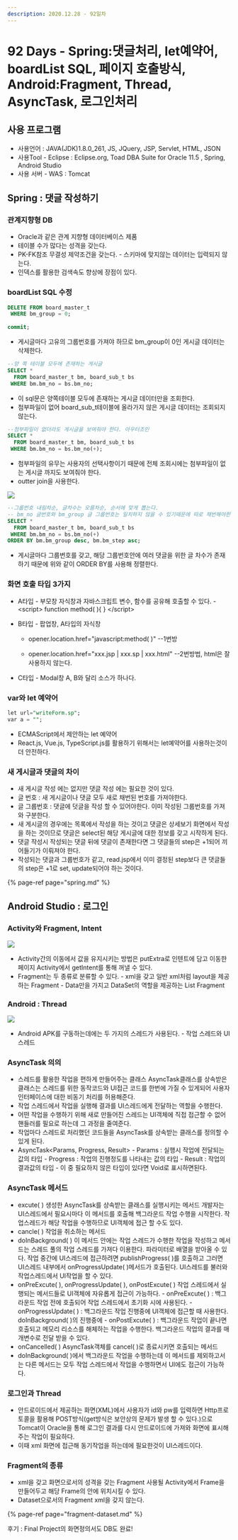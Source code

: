 ```yaml
---
description: 2020.12.28 - 92일차
---
```


# 92 Days - Spring:댓글처리, let예약어, boardList SQL, 페이지 호출방식, Android:Fragment, Thread, AsyncTask, 로그인처리

## 사용 프로그램

* 사용언어 : JAVA\(JDK\)1.8.0\_261, JS, JQuery, JSP, Servlet, HTML, JSON
* 사용Tool  - Eclipse : Eclipse.org, Toad DBA Suite for Oracle 11.5 , Spring, Android Studio
* 사용 서버 - WAS : Tomcat

## Spring : 댓글 작성하기

### 관계지향형 DB

* Oracle과 같은 관계 지향형 데이터베이스 제품
* 테이블 수가 많다는 성격을 갖는다.
* PK-FK참조 무결성 제약조건을 갖는다. - 스키마에 맞지않는 데이터는 입력되지 않는다.
* 인덱스를 활용한 검색속도 향상에 장점이 있다.

### boardList SQL 수정

```sql
DELETE FROM board_master_t
 WHERE bm_group = 0;
 
commit;
```

* 게시글마다 고유의 그룹번호를 가져야 하므로 bm\_group이 0인 게시글 데이터는 삭제한다.

```sql
--양 쪽 테이블 모두에 존재하는 게시글
SELECT * 
  FROM board_master_t bm, board_sub_t bs
 WHERE bm.bm_no = bs.bm_no;
```

* 이 sql문은 양쪽테이블 모두에 존재하는 게시글 데이터만을 조회한다.
* 첨부파일이 없어 board\_sub\_t테이블에 올라가지 않은 게시글 데이터는 조회되지 않는다.

```sql
--첨부파일이 없더라도 게시글을 보여줘야 한다. 아우터조인
SELECT * 
  FROM board_master_t bm, board_sub_t bs
 WHERE bm.bm_no = bs.bm_no(+);
```

* 첨부파일의 유무는 사용자의 선택사항이기 때문에 전체 조회시에는 첨부파일이 없는 게시글 까지도 보여줘야 한다.
* outter join을 사용한다.

![](../../../.gitbook/assets/table.png)

```sql
--그룹번호 내림차순, 글차수는 오름차순, 순서에 맞게 뽑는다.
-- bm_no 글번호와 bm_group 글 그룹번호는 일치하지 않을 수 있기때문에 따로 채번해야한다.
SELECT * 
  FROM board_master_t bm, board_sub_t bs
 WHERE bm.bm_no = bs.bm_no(+)
ORDER BY bm.bm_group desc, bm.bm_step asc;
```

* 게시글마다 그룹번호를 갖고, 해당 그룹번호안에 여러 댓글을 위한 글 차수가 존재하기 때문에 위와 같이 ORDER BY를 사용해 정렬한다.

### 화면 호출 타입 3가지

* A타입 - 부모창 자식창과 자바스크립트 변수, 함수를 공유해 호출할 수 있다. - &lt;script&gt; function method\( \){ } &lt;/script&gt;
* B타입 - 팝업창, A타입의 자식창

  - opener.location.href="javascript:method\( \)" --1번방

  - opener.location.href="xxx.jsp \| xxx.sp \| xxx.html" --2번방법, html은 잘 사용하지 않는다.

* C타입 - Modal창 A, B와 달리 소스가 하나다.

### var와 let 예약어

```sql
let url="writeForm.sp";
var a = "";
```

* ECMAScript에서 제안하는 let 예약어
* React.js, Vue.js, TypeScript.js를 활용하기 위해서는 let예약어를 사용하는것이 더 안전하다.

### 새 게시글과 댓글의 차이

* 새 게시글 작성 에는 없지만 댓글 작성 에는 필요한 것이 있다.
* 글 번호 :  새 게시글이나 댓글 모두 새로 채번된 번호를 가져야한다.
* 글 그룹번호 : 댓글에 덧글을 작성 할 수 있어야한다. 이미 작성된 그룹번호를 가져와 구분한다.
* 새 게시글의 경우에는 목록에서 작성을 하는 것이고 댓글은 상세보기 화면에서 작성을 하는 것이므로 댓글은 select된 해당 게시글에 대한 정보를 갖고 시작하게 된다.
* 댓글 작성시 작성되는 댓글 뒤에 댓글이 존재한다면 그 댓글들의 step은 +1되어 끼어들기가 이뤄져야 한다.
* 작성되는 댓글과 그룹번호가 같고, read.jsp에서 이미 결정된 step보다 큰 댓글들의 step은 +1로 set, update되어야 하는 것이다. 

{% page-ref page="spring.md" %}

## Android Studio : 로그인

### Activity와 Fragment, Intent

![](../../../.gitbook/assets/1%20%28103%29.png)

* Activity간의 이동에서 값을 유지시키는 방법은 putExtra로 인텐트에 담고 이동한 페이지 Activity에서 getIntent를 통해 꺼낼 수 있다.
* Fragment는 두 종류로 분류할 수 있다. - xml을 갖고 일반 xml처럼 layout을 제공하는 Fragment - Data만을 가지고 DataSet의 역할을 제공하는 List Fragment

### Android : Thread

![](../../../.gitbook/assets/2%20%2878%29.png)

* Android APK를 구동하는데에는 두 가지의 스레드가 사용된다. - 작업 스레드와 UI스레드

### AsyncTask 의의

* 스레드를 활용한 작업을 편하게 만들어주는 클래스 AsyncTask클래스를 상속받은 클래스는 스레드를 위한 동작코드와 UI접근 코드를 한번에 가질 수 있게되어 사용자 인터페이스에 대한 비동기 처리를 허용해준다.
* 작업 스레드에서 작업을 실행해 결과를 UI스레드에게 전달하는 역할을 수행한다.
* 어떤 작업을 수행하기 위해 새로 만들어진 스레드는 UI객체에 직접 접근할 수 없어 핸들러를 필요로 하는데 그 과정을 줄여준다.
* 작업마다 스레드로 처리했던 코드들을 AsyncTask를 상속받는 클래스를 정의할 수 있게 된다.
* AsyncTask&lt;Params, Progress, Result&gt; - Params : 실행시 작업에 전달되는 값의 타입 - Progress : 작업의 진행정도를 나타내는 값의 타입 - Result : 작업의 결과값의 타입 - 이 중 필요하지 않은 타입이 있다면 Void로 표시하면된다.

### AsyncTask 메서드

* excute\( \) 생성한 AsyncTask를 상속받는 클래스를 실행시키는 메서드 개발자는 UI스레드에서 필요시마다 이 메서드를 호출해 백그라운드 작업 수행을 시작한다. 작업스레드가 해당 작업을 수행하므로 UI객체에 접근 할 수도 있다.
* cancle\( \) 작업을 취소하는 메서드
* doInBackground\( \) 이 메서드 안에는 작업 스레드가 수행한 작업을 작성하고  메서드는 스레드 풀의 작업 스레드를 가져다 이용한다.  파라미터로 배열을 받아올 수 있다. 작업 중간에 UI스레드에 접근하려면 publishProgress\( \)를 호출하고 그러면 UI스레드 내부에서 onProgressUpdate\( \)메서드가 호출된다. UI스레드를 불러와 작업스레드에서 UI작업을 할 수 있다.
* onPreExcute\( \), onProgressUpdate\( \), onPostExcute\( \) 작업 스레드에서 실행되는 메서드들로 UI객체에 자유롭게 접근이 가능하다. - onPreExcute\( \) : 백그라운드 작업 전에 호출되어 작업 스레드에서 초기화 시에 사용된다. - onProgressUpdate\( \) :  백그라운드 작업 진행중에 UI객체에 접근할 때 사용한다.                                            doInBackground\( \)의 진행중에 - onPostExcute\( \) : 백그라운드 작업이 끝나면 호출되고 메모리 리소스를 해체하는 작업을 수행한다.                                  백그라운드 작업의 결과를 매개변수로 전달 받을 수 있다.
* onCancelled\( \) AsyncTask객체를 cancel\( \)로 종료시키면 호출되는 메서드
* doInBackground\( \)에서 백그라운드 작업을 수행하는데 이 메서드를 제외하고서는 다른 메서드는 모두 작업 스레드에서 작업을 수행하면서 UI에도 접근이 가능하다.

### 로그인과 Thread

* 안드로이드에서 제공하는 화면\(XML\)에서 사용자가  id와 pw를 입력하면 Http프로토콜을 활용해 POST방식\(get방식은 보안상의 문제가 발생 할 수 있다.\)으로 Tomcat이 Oracle을 통해 로그인 결과를 다시 안드로이드에 가져와 화면에 표시해주는 작업이 필요하다.
* 이때 xml 화면에 접근해 동기작업을 하는데에 필요한것이 UI스레드이다. 

### Fragment의 종류

* xml을 갖고 화면으로서의 성격을 갖는 Fragment 사용될 Activity에서 Frame을 만들어두고 해당 Frame의 안에 위치시킬 수 있다.
* Dataset으로서의 Fragment xml을 갖지 않는다.

{% page-ref page="fragment-dataset.md" %}

후기 : Final Project의 화면정의서도 DB도 완료!

